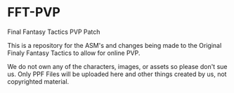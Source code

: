 # FFT-PVP
Final Fantasy Tactics PVP Patch

This is a repository for the ASM's and changes being made to the Original Finaly Fantasy Tactics to allow for online PVP. 

We do not own any of the characters, images, or assets so please don't sue us. Only PPF Files will be uploaded here and other things created by us, not copyrighted material. 
